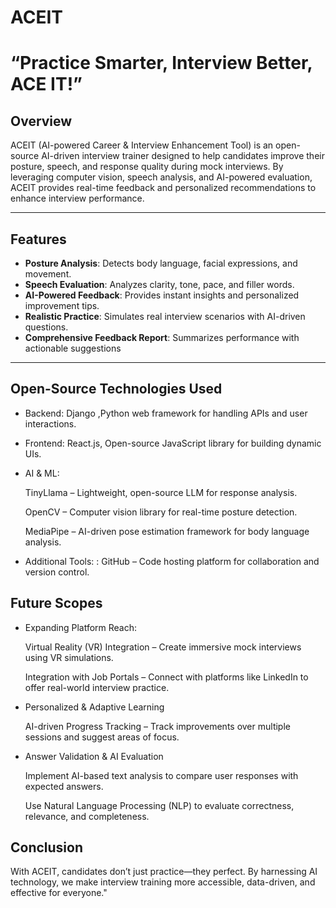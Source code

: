 # ACEIT
# “Practice Smarter, Interview Better, ACE IT!”
## Overview
ACEIT (AI-powered Career & Interview Enhancement Tool) is an open-source AI-driven interview trainer designed to help candidates improve their posture, speech, and response quality during mock interviews. By leveraging computer vision, speech analysis, and AI-powered evaluation, ACEIT provides real-time feedback and personalized recommendations to enhance interview performance.

---

## Features
- **Posture Analysis**: Detects body language, facial expressions, and movement.
- **Speech Evaluation**: Analyzes clarity, tone, pace, and filler words.
- **AI-Powered Feedback**: Provides instant insights and personalized improvement tips.
- **Realistic Practice**: Simulates real interview scenarios with AI-driven questions.
- **Comprehensive Feedback Report**: Summarizes performance with actionable suggestions

---

## Open-Source Technologies Used
- Backend:
   Django ,Python web framework for handling APIs and user interactions.
- Frontend: React.js, Open-source JavaScript library for building dynamic UIs.
-  AI & ML:
  
    TinyLlama – Lightweight, open-source LLM for response analysis.

    OpenCV – Computer vision library for real-time posture detection.

    MediaPipe – AI-driven pose estimation framework for body language analysis.
-  Additional Tools:     :
    GitHub – Code hosting platform for collaboration and version control.

## Future Scopes
 - Expanding Platform Reach:
   
     Virtual Reality (VR) Integration – Create immersive mock interviews using VR simulations.
   
     Integration with Job Portals – Connect with platforms like LinkedIn to offer real-world interview practice.
 - Personalized & Adaptive Learning

     AI-driven Progress Tracking – Track improvements over multiple sessions and suggest areas of focus.

 - Answer Validation & AI Evaluation
   
     Implement AI-based text analysis to compare user responses with expected answers.
   
     Use Natural Language Processing (NLP) to evaluate correctness, relevance, and completeness.
## Conclusion
  With ACEIT, candidates don’t just practice—they perfect. By harnessing AI technology, we make interview training more accessible, data-driven, and effective for everyone."
